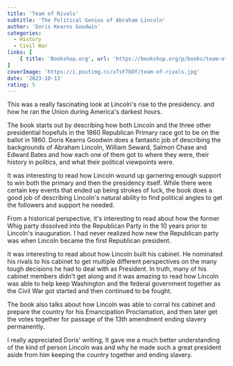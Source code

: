 ```yaml
---
title: 'Team of Rivals'
subtitle: 'The Political Genius of Abraham Lincoln'
author: 'Doris Kearns Goodwin'
categories:
  - History
  - Civil War
links: [
    { title: 'Bookshop.org', url: 'https://bookshop.org/p/books/team-of-rivals-the-political-genius-of-abraham-lincoln-doris-kearns-goodwin/586230?ean=9780743270755' }
]
coverImage: 'https://i.postimg.cc/xTsF7bDf/team-of-rivals.jpg'
date: '2023-10-13'
rating: 5
---
```

This was a really fascinating look at Lincoln's rise to the presidency. and how he ran the Union during America's darkest hours.

The book starts out by describing how both Lincoln and the three other presidential hopefuls in the 1860 Republican Primary race got to be on the ballot in 1860. Doris Kearns Goodwin does a fantastic job of describing the backgrounds of Abraham Lincoln, William Seward, Salmon Chase and Edward Bates and how each one of them got to where they were, their history in politics, and what their political viewpoints were.

It was interesting to read how Lincoln wound up garnering enough support to win both the primary and then the presidency itself. While there were certain key events that ended up being strokes of luck, the book does a good job of describing Lincoln's natural ability to find political angles to get the followers and support he needed.

From a historical perspective, it's interesting to read about how the former Whig party dissolved into the Republican Party in the 10 years prior to Lincoln's inauguration. I had never realized how new the Republican party was when Lincoln became the first Republican president.

It was interesting to read about how Lincoln built his cabinet. He nominated his rivals to his cabinet to get multiple different perspectives on the many tough decisions he had to deal with as President. In truth, many of his cabinet members didn't get along and it was amazing to read how Lincoln was able to help keep Washington and the federal government together as the Civil War got started and then continued to be fought.

The book also talks about how Lincoln was able to corral his cabinet and prepare the country for his Emancipation Proclamation, and then later get the votes together for passage of the 13th amendment ending slavery permanently.

I really appreciated Doris' writing, It gave me a much better understanding of the kind of person Lincoln was and why he made such a great president aside from him keeping the country together and ending slavery.